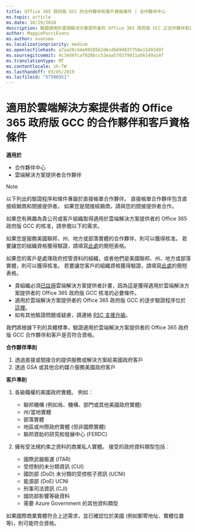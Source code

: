 ```yaml
---
title: Office 365 政府版 GCC 的合作夥伴和客戶資格條件 | 合作夥伴中心
ms.topic: article
ms.date: 10/29/2018
description: 驗證適用於雲端解決方案提供者的 Office 365 政府版 GCC 之合作夥伴和客戶的程序。
author: MaggiePucciEvans
ms.author: evansma
ms.localizationpriority: medium
ms.openlocfilehash: a7aa26c44e09285b2d6cdb69d83f756e15493497
ms.sourcegitcommit: 4c34d6fcaf020bcc53eaa5f0379011a56149a14f
ms.translationtype: MT
ms.contentlocale: zh-TW
ms.lasthandoff: 03/05/2019
ms.locfileid: "57586951"
---
```

# <a name="office-365-government-gcc-for-csp-partner-and-customer-eligibility-criteria"></a>適用於雲端解決方案提供者的 Office 365 政府版 GCC 的合作夥伴和客戶資格條件

**適用於**

-  合作夥伴中心
-  雲端解決方案提供者合作夥伴

>[!NOTE]
>以下列出的驗證程序和條件專屬於直接帳單合作夥伴。 直接帳單合作夥伴包含直接經銷商和間接提供者。  如果您是間接經銷商，請與您的間接提供者合作。 

如果您有興趣為貴公司或客戶組織取得適用於雲端解決方案提供者的 Office 365 政府版 GCC 的核准，請參閱以下的需求。

如果您是服務美國聯邦、州、地方或部落實體的合作夥伴，則可以獲得核准。 若要讓您的組織資格獲得驗證，請填寫[此處](https://products.office.com/government/eligibility-validation?ReqType=CSPPartner)的簡短表格。

如果您的客戶是處理政府控管資料的組織，或者他們是美國聯邦、州、地方或部落實體，則可以獲得核准。 若要讓您客戶的組織資格獲得驗證，請填寫[此處](https://products.office.com/government/eligibility-validation?ReqType=CSPCustomer)的簡短表格。 

-   貴組織必須[已註冊](https://partnercenter.microsoft.com/partner/cloud-solution-provider)雲端解決方案提供者計畫，因為這是獲得適用於雲端解決方案提供者的 Office 365 政府版 GCC 核准的必要條件。
-   適用於雲端解決方案提供者的 Office 365 政府版 GCC 的逐步驗證程序位於[這裡](https://go.microsoft.com/fwlink/?linkid=2007323)。
-   如有其他驗證問題或疑慮，請連絡 [RSC 支援升級](mailto:usgcce@microsoft.com)。

我們將根據下列的具體標準，驗證適用於雲端解決方案提供者的 Office 365 政府版 GCC 合作夥伴和客戶是否符合資格。

**合作夥伴準則**
1.  透過直接或間接合約提供服務或解決方案給美國政府客戶
2.  透過 GSA 或其他合約媒介服務美國政府客戶

**客戶準則**
1.  各級職權的美國政府實體。 例如：
 
    -  聯邦機構 (例如局、機構、部門或其他美國政府實體)
    -   州/當地實體 
    -   部落實體
    -   地區或州際政府實體 (但非國際實體)
    -   聯邦資助的研究和發展中心 (FERDC)

2.  擁有受法規約束之資料的商業私人實體。 接受的政府資料類型包括︰ 
    -   國際武器販運 (ITAR)
    -   受控制的未分類資訊 (CUI)
    -   國防部 (DoD) 未分類的受控核子資訊 (UCNI)
    -   能源部 (DoE) UCNI
    -   刑事司法資訊 (CJI)
    -   國防部影響等級資料
    -   需要 Azure Government 的其他資料類型

如果國際商業實體符合上述需求，並已確認位於美國 (例如郵寄地址、實體位置等)，則可能符合資格。

